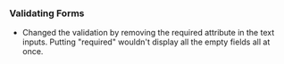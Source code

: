 ### Validating Forms

- Changed the validation by removing the required attribute in the text inputs. Putting "required" wouldn't display all the empty fields all at once. 
